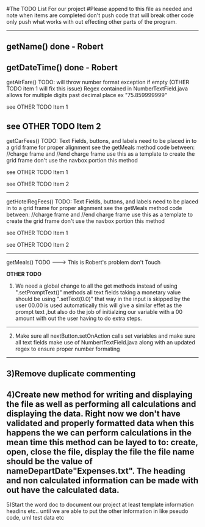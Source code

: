 #The TODO List For our project
#Please append to this file as needed and note when items are completed don't push code that will break other code only push what works with out effecting other parts of the program.

---------------------------------------------------------------------------
getName() <strong>done - Robert</strong>
---------------------------------------------------------------------------
getDateTime() <strong>done - Robert</strong>
---------------------------------------------------------------------------
getAirFare() TODO: 
will throw number format exception if empty (OTHER TODO item 1 will fix this issue)
Regex contained in NumberTextField.java allows for multiple digits past decimal place ex "75.859999999"

see OTHER TODO Item 1

see OTHER TODO Item 2
---------------------------------------------------------------------------           
getCarFees() TODO:
Text Fields, buttons, and labels need to be placed in to a grid frame for proper
alignment see the getMeals method code between: //charge frame and //end charge frame
use this as a template to create the grid frame don't use the navbox portion this method

see OTHER TODO Item 1

see OTHER TODO Item 2
              
---------------------------------------------------------------------------
getHotelRegFees() TODO:
Text Fields, buttons, and labels need to be placed in to a grid frame for proper
alignment see the getMeals method code between: //charge frame and //end charge frame
use this as a template to create the grid frame don't use the navbox portion this method

see OTHER TODO Item 1

see OTHER TODO Item 2
              
---------------------------------------------------------------------------
getMeals() TODO ---> This is Robert's problem don't Touch
           
<strong>OTHER TODO</strong>                

1) We need a global change to all the get methods instead of using  ".setPromptText()" methods
all text fields taking a monetary value should be using ".setText(0.0)" that way in the input
is skipped by the user 00.00 is used automatically this will give a similar effet as the prompt
text ,but also do the job of initialzing our variable with a 00 amount with out the user having to do extra steps.
---------------------------------------------------------------------------
2) Make sure all nextButton.setOnAction calls set variables and make sure all text fields make use of NumbertTextField.java along with an updated regex to ensure proper number formating
---------------------------------------------------------------------------
3)Remove duplicate commenting
---------------------------------------------------------------------------
4)Create new method for writing and displaying the file as well as performing all calculations and displaying the data. Right now we don't have validated and properly formatted data when this happens the we can perform calculations in the mean time this method can be layed to to: create, open, close the file, display the file the file name should be the value of nameDepartDate"Expenses.txt". The heading and non calculated information can be made with out have the calculated data.
---------------------------------------------------------------------------
5)Start the word doc to document our project at least template information headins etc.. until we are able to put the other information in like pseudo code, uml test data etc

